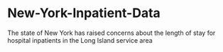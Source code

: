 # New-York-Inpatient-Data
The state of New York has raised concerns about the length of stay for hospital inpatients in the Long Island service area
